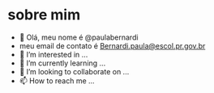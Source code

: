 # sobre mim
- 👋 Olá, meu nome é @paulabernardi
- meu email de contato é Bernardi.paula@escol.pr.gov.br
- 👀 I’m interested in ...
- 🌱 I’m currently learning ...
- 💞️ I’m looking to collaborate on ...
- 📫 How to reach me ...
